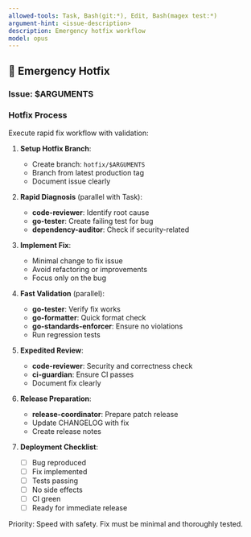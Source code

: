 ```yaml
---
allowed-tools: Task, Bash(git:*), Edit, Bash(magex test:*)
argument-hint: <issue-description>
description: Emergency hotfix workflow
model: opus
---
```


## 🚨 Emergency Hotfix

### Issue: $ARGUMENTS

### Hotfix Process

Execute rapid fix workflow with validation:

1. **Setup Hotfix Branch**:
   - Create branch: `hotfix/$ARGUMENTS`
   - Branch from latest production tag
   - Document issue clearly

2. **Rapid Diagnosis** (parallel with Task):
   - **code-reviewer**: Identify root cause
   - **go-tester**: Create failing test for bug
   - **dependency-auditor**: Check if security-related

3. **Implement Fix**:
   - Minimal change to fix issue
   - Avoid refactoring or improvements
   - Focus only on the bug

4. **Fast Validation** (parallel):
   - **go-tester**: Verify fix works
   - **go-formatter**: Quick format check
   - **go-standards-enforcer**: Ensure no violations
   - Run regression tests

5. **Expedited Review**:
   - **code-reviewer**: Security and correctness check
   - **ci-guardian**: Ensure CI passes
   - Document fix clearly

6. **Release Preparation**:
   - **release-coordinator**: Prepare patch release
   - Update CHANGELOG with fix
   - Create release notes

7. **Deployment Checklist**:
   - [ ] Bug reproduced
   - [ ] Fix implemented
   - [ ] Tests passing
   - [ ] No side effects
   - [ ] CI green
   - [ ] Ready for immediate release

Priority: Speed with safety. Fix must be minimal and thoroughly tested.
